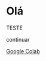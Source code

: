 # Olá

TESTE

continuar

[Google Colab](https://colab.research.google.com/drive/1ernIvARLTWU2Wupg-piPCnbIy9IYbHRP?usp=sharing)
